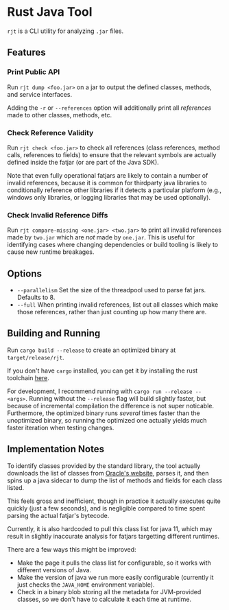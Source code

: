 # Rust Java Tool
`rjt` is a CLI utility for analyzing `.jar` files.

## Features
### Print Public API
Run `rjt dump <foo.jar>` on a jar to output the defined classes, methods,
and service interfaces.

Adding the `-r` or `--references` option will additionally print all
*references* made to other classes, methods, etc.

### Check Reference Validity
Run `rjt check <foo.jar>` to check all references (class references,
method calls, references to fields) to ensure that the relevant symbols
are actually defined inside the fatjar (or are part of the Java SDK).

Note that even fully operational fatjars are likely to contain a
number of invalid references, because it is common for thirdparty
java libraries to conditionally reference other libraries if it
detects a particular platform (e.g., windows only libraries, or
logging libraries that may be used optionally).

### Check Invalid Reference Diffs
Run `rjt compare-missing <one.jar> <two.jar>` to print all invalid references
made by `two.jar` which are _not_ made by `one.jar`. This is useful
for identifying cases where changing dependencies or build tooling
is likely to cause new runtime breakages.

## Options
 * `--parallelism` Set the size of the threadpool used to parse fat jars.
   Defaults to 8.
 * `--full` When printing invalid references, list out all classes which
   make those references, rather than just counting up how many there are.

## Building and Running
Run `cargo build --release` to create an optimized binary at
`target/release/rjt`.

If you don't have `cargo` installed, you can get it by installing the rust
toolchain [here](https://rustup.rs/).

For development, I recommend running with `cargo run --release -- <args>`.
Running without the `--release` flag will build slightly faster,
but because of incremental compilation the difference is not super
noticable. Furthermore, the optimized binary runs *several* times
faster than the unoptimized binary, so running the optimized one
actually yields much faster iteration when testing changes.

## Implementation Notes
To identify classes provided by the standard library, the tool actually
downloads the list of classes from
[Oracle's website](https://docs.oracle.com/en/java/javase/11/docs/api/allclasses.html),
parses it, and then spins up a java sidecar to dump the list of methods and fields
for each class listed.

This feels gross and inefficient, though in practice it actually executes
quite quickly (just a few seconds), and is negligible compared to time
spent parsing the actual fatjar's bytecode.

Currently, it is also hardcoded to pull this class list for java 11,
which may result in slightly inaccurate analysis for fatjars
targetting different runtimes.

There are a few ways this might be improved:
 * Make the page it pulls the class list for configurable, so it works with different
   versions of Java.
 * Make the version of java we run more easily configurable (currently it just checks
   the `JAVA_HOME` environment variable).
 * Check in a binary blob storing all the metadata for JVM-provided classes, so we
   don't have to calculate it each time at runtime.

